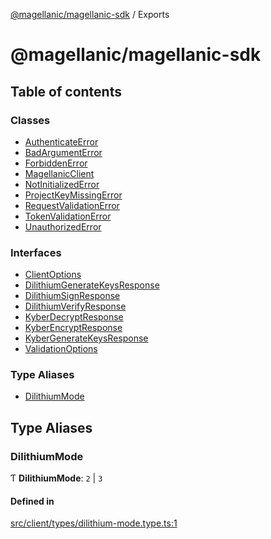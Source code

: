 [@magellanic/magellanic-sdk](README.md) / Exports

# @magellanic/magellanic-sdk

## Table of contents

### Classes

- [AuthenticateError](classes/AuthenticateError.md)
- [BadArgumentError](classes/BadArgumentError.md)
- [ForbiddenError](classes/ForbiddenError.md)
- [MagellanicClient](classes/MagellanicClient.md)
- [NotInitializedError](classes/NotInitializedError.md)
- [ProjectKeyMissingError](classes/ProjectKeyMissingError.md)
- [RequestValidationError](classes/RequestValidationError.md)
- [TokenValidationError](classes/TokenValidationError.md)
- [UnauthorizedError](classes/UnauthorizedError.md)

### Interfaces

- [ClientOptions](interfaces/ClientOptions.md)
- [DilithiumGenerateKeysResponse](interfaces/DilithiumGenerateKeysResponse.md)
- [DilithiumSignResponse](interfaces/DilithiumSignResponse.md)
- [DilithiumVerifyResponse](interfaces/DilithiumVerifyResponse.md)
- [KyberDecryptResponse](interfaces/KyberDecryptResponse.md)
- [KyberEncryptResponse](interfaces/KyberEncryptResponse.md)
- [KyberGenerateKeysResponse](interfaces/KyberGenerateKeysResponse.md)
- [ValidationOptions](interfaces/ValidationOptions.md)

### Type Aliases

- [DilithiumMode](modules.md#dilithiummode)

## Type Aliases

### DilithiumMode

Ƭ **DilithiumMode**: ``2`` \| ``3``

#### Defined in

[src/client/types/dilithium-mode.type.ts:1](https://github.com/Magellanic-AI/magellanic-sdk-nodejs/blob/7e16304/src/client/types/dilithium-mode.type.ts#L1)
